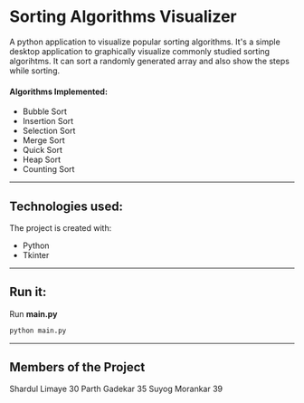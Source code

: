# Sorting Algorithms Visualizer
A python application to visualize popular sorting algorithms. It's a simple desktop application to graphically visualize commonly studied sorting algorihtms. It can sort a randomly generated array and also show the steps while sorting. 
#### Algorithms Implemented:
* Bubble Sort 
* Insertion Sort 
* Selection Sort 
* Merge Sort 
* Quick Sort 
* Heap Sort 
* Counting Sort
----------------------------------------------------------------------------------------------------------------------------------------
## Technologies used:
The project is created with:
* Python
* Tkinter
----------------------------------------------------------------------------------------------------------------------------------------
## Run it:
<p>Run <strong>main.py</strong><p>

```cmd
python main.py
```
----------------------------------------------------------------------------------------------------------------------------------------
## Members of the Project
Shardul Limaye 30
Parth Gadekar 35
Suyog Morankar 39
